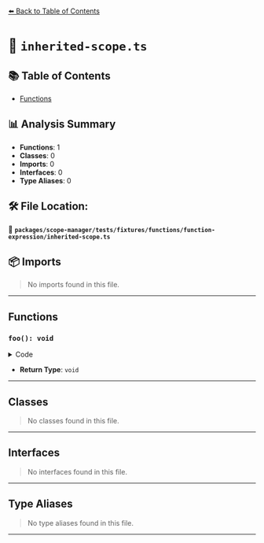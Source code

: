 [⬅️ Back to Table of Contents](../../../../../../index.md)

# 📄 `inherited-scope.ts`

## 📚 Table of Contents

- [Functions](#functions)

## 📊 Analysis Summary

- **Functions**: 1
- **Classes**: 0
- **Imports**: 0
- **Interfaces**: 0
- **Type Aliases**: 0

## 🛠️ File Location:
📂 **`packages/scope-manager/tests/fixtures/functions/function-expression/inherited-scope.ts`**

## 📦 Imports

> No imports found in this file.


---

## Functions

### `foo(): void`

<details><summary>Code</summary>

```ts
function () {
  parentScoped + 1;
}
```
</details>

- **Return Type**: `void`

---

## Classes

> No classes found in this file.


---

## Interfaces

> No interfaces found in this file.


---

## Type Aliases

> No type aliases found in this file.


---